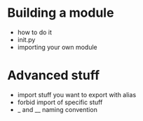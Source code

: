 # Building a module

- how to do it
- init.py
- importing your own module

# Advanced stuff
- import stuff you want to export with alias
- forbid import of specific stuff
- _ and __ naming convention
